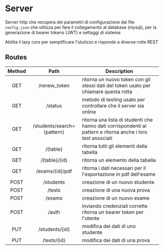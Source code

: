 # Server

Server http che recupera dei parametri di configurazione dal file `config.json` che utilizza per fare il collegamento al database (mysql), per la generazione di bearer tokens (JWT) e settaggi di sistema

Abilita il lazy cors per semplificare l'utulizzo e risponde a diverse rotte REST

## Routes

| Method | Path                       | Description                                                                                                  |
|:------:|:--------------------------:| ------------------------------------------------------------------------------------------------------------ |
| GET    | /renew_token               | ritorna un nuovo token con gli stessi dati del token usato per chiamare questa rotta                         |
| GET    | /status                    | metodo di testing usato per controllare che il server sia online                                             |
| GET    | /students/search={pattern} | ritorna una lista di studenti che hanno dati corrispondenti al pattern e ritorna anche i loro test associati |
| GET    | /{table}                   | ritorna tutti gli elementi della tabella                                                                     |
| GET    | /{table}/{id}              | ritorna un elemento della tabella                                                                            |
| GET    | /exams/{id}/pdf            | ritorna i dati necessari per il l'esportazione in pdf dell'esame                                             |
| POST   | /students                  | creazione di un nuovo studente                                                                               |
| POST   | /tests                     | creazione di una nuova prova                                                                                 |
| POST   | /exams                     | creazione di un nuovo esame                                                                                  |
| POST   | /auth                      | inviando credenziali corrette ritorna un bearer token per l'utente                                           |
| PUT    | /students/{id}             | modifica dei dati di uno studente                                                                            |
| PUT    | /tests/{id}                | modifica dei dati di una prova                                                                               |
